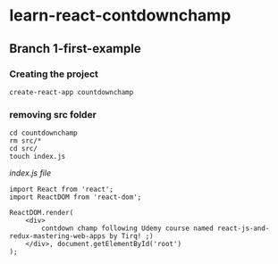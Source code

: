 # learn-react-contdownchamp

## Branch 1-first-example 
### Creating the project 
``` 
create-react-app countdownchamp
```
### removing src folder
```
cd countdownchamp
rm src/*
cd src/
touch index.js
```

_index.js file_
```
import React from 'react';
import ReactDOM from 'react-dom';

ReactDOM.render(
    <div>
        contdown champ following Udemy course named react-js-and-redux-mastering-web-apps by Tirq! ;)
    </div>, document.getElementById('root')
);
```